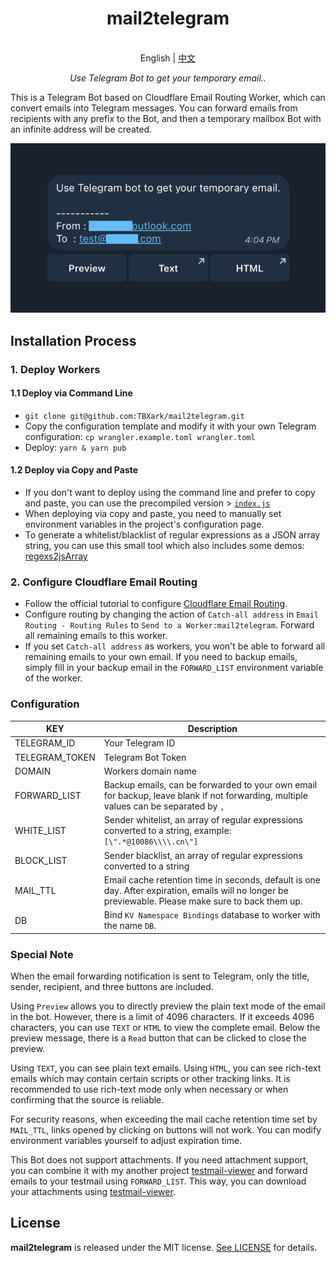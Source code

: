 
<h1 align="center">
mail2telegram
</h1>

<p align="center">
    <br> English | <a href="README_CN.md">中文</a>
</p>
<p align="center">
    <em>Use Telegram Bot to get your temporary email..</em>
</p>


This is a Telegram Bot based on Cloudflare Email Routing Worker, which can convert emails into Telegram messages. You can forward emails from recipients with any prefix to the Bot, and then a temporary mailbox Bot with an infinite address will be created.

![](example.png)



## Installation Process

### 1. Deploy Workers

#### 1.1 Deploy via Command Line

- `git clone git@github.com:TBXark/mail2telegram.git`
- Copy the configuration template and modify it with your own Telegram configuration: `cp wrangler.example.toml wrangler.toml`
- Deploy: `yarn & yarn pub`

#### 1.2 Deploy via Copy and Paste

- If you don't want to deploy using the command line and prefer to copy and paste, you can use the precompiled version > [`index.js`](./build/index.js)
- When deploying via copy and paste, you need to manually set environment variables in the project's configuration page.
- To generate a whitelist/blacklist of regular expressions as a JSON array string, you can use this small tool which also includes some demos: [regexs2jsArray](https://codepen.io/tbxark/full/JjxdNEX)


### 2. Configure Cloudflare Email Routing

- Follow the official tutorial to configure [Cloudflare Email Routing](https://blog.cloudflare.com/introducing-email-routing/).
- Configure routing by changing the action of `Catch-all address` in `Email Routing - Routing Rules` to `Send to a Worker:mail2telegram`. Forward all remaining emails to this worker.
- If you set `Catch-all address` as workers, you won't be able to forward all remaining emails to your own email. If you need to backup emails, simply fill in your backup email in the `FORWARD_LIST` environment variable of the worker.



### Configuration

| KEY | Description |
| ---- | ---- |
| TELEGRAM_ID | Your Telegram ID |
| TELEGRAM_TOKEN | Telegram Bot Token |
| DOMAIN | Workers domain name |
| FORWARD_LIST | Backup emails, can be forwarded to your own email for backup, leave blank if not forwarding, multiple values can be separated by `,` |
| WHITE_LIST | Sender whitelist, an array of regular expressions converted to a string, example: `[\".*@10086\\\\.cn\"]` |
| BLOCK_LIST | Sender blacklist, an array of regular expressions converted to a string |
| MAIL_TTL | Email cache retention time in seconds, default is one day. After expiration, emails will no longer be previewable. Please make sure to back them up.|
| DB | Bind `KV Namespace Bindings` database to worker with the name `DB`.



### Special Note

When the email forwarding notification is sent to Telegram, only the title, sender, recipient, and three buttons are included.

Using `Preview` allows you to directly preview the plain text mode of the email in the bot. However, there is a limit of 4096 characters. If it exceeds 4096 characters, you can use `TEXT` or `HTML` to view the complete email. Below the preview message, there is a `Read` button that can be clicked to close the preview.

Using `TEXT`, you can see plain text emails. Using `HTML`, you can see rich-text emails which may contain certain scripts or other tracking links. It is recommended to use rich-text mode only when necessary or when confirming that the source is reliable.

For security reasons, when exceeding the mail cache retention time set by `MAIL_TTL`, links opened by clicking on buttons will not work. You can modify environment variables yourself to adjust expiration time.

This Bot does not support attachments. If you need attachment support, you can combine it with my another project [testmail-viewer](https://github.com/TBXark/testmail-viewer) and forward emails to your testmail using `FORWARD_LIST`. This way, you can download your attachments using [testmail-viewer](https://github.com/TBXark/testmail-viewer).

## License

**mail2telegram** is released under the MIT license. [See LICENSE](LICENSE) for details.

